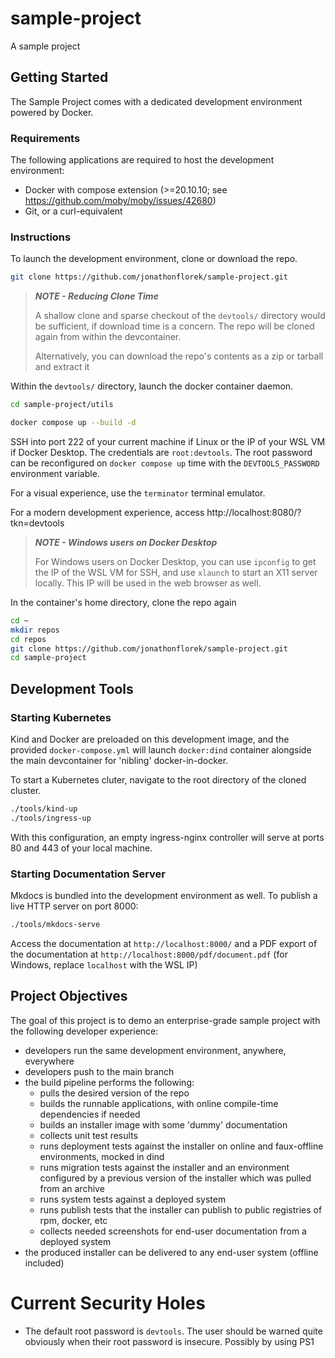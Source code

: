# sample-project
A sample project

## Getting Started
The Sample Project comes with a dedicated development environment powered by Docker.

### Requirements

The following applications are required to host the development environment:
- Docker with compose extension (>=20.10.10; see https://github.com/moby/moby/issues/42680)
- Git, or a curl-equivalent

### Instructions

To launch the development environment, clone or download the repo. 

```sh
git clone https://github.com/jonathonflorek/sample-project.git
```

> **_NOTE - Reducing Clone Time_**
> 
> A shallow clone and sparse checkout of the `devtools/` directory would be sufficient, if download time is a concern. The repo will be cloned again from within the devcontainer.
> 
> Alternatively, you can download the repo's contents as a zip or tarball and extract it

Within the `devtools/` directory, launch the docker container daemon.

```sh
cd sample-project/utils
```

```sh
docker compose up --build -d
```

SSH into port 222 of your current machine if Linux or the IP of your WSL VM if Docker Desktop. The credentials are `root:devtools`.
The root password can be reconfigured on `docker compose up` time with the `DEVTOOLS_PASSWORD` environment variable.

For a visual experience, use the `terminator` terminal emulator.

For a modern development experience, access http://localhost:8080/?tkn=devtools

> **_NOTE - Windows users on Docker Desktop_**
> 
> For Windows users on Docker Desktop, you can use `ipconfig` to get the IP of the WSL VM for SSH, and use `xlaunch` to start an X11 server locally.
> This IP will be used in the web browser as well.

In the container's home directory, clone the repo again

```sh
cd ~
mkdir repos
cd repos
git clone https://github.com/jonathonflorek/sample-project.git
cd sample-project
```

## Development Tools

### Starting Kubernetes

Kind and Docker are preloaded on this development image, and the provided `docker-compose.yml` will launch `docker:dind` container alongside the main devcontainer for 'nibling' docker-in-docker.

To start a Kubernetes cluter, navigate to the root directory of the cloned cluster.

```sh
./tools/kind-up
./tools/ingress-up
```

With this configuration, an empty ingress-nginx controller will serve at ports 80 and 443 of your local machine.

### Starting Documentation Server

Mkdocs is bundled into the development environment as well. To publish a live HTTP server on port 8000:

```sh
./tools/mkdocs-serve
```

Access the documentation at `http://localhost:8000/` and a PDF export of the documentation at `http://localhost:8000/pdf/document.pdf` (for Windows, replace `localhost` with the WSL IP)

## Project Objectives

The goal of this project is to demo an enterprise-grade sample project with the following developer experience:

- developers run the same development environment, anywhere, everywhere
- developers push to the main branch
- the build pipeline performs the following:
  - pulls the desired version of the repo
  - builds the runnable applications, with online compile-time dependencies if needed
  - builds an installer image with some 'dummy' documentation
  - collects unit test results
  - runs deployment tests against the installer on online and faux-offline environments, mocked in dind
  - runs migration tests against the installer and an environment configured by a previous version of the installer which was pulled from an archive 
  - runs system tests against a deployed system
  - runs publish tests that the installer can publish to public registries of rpm, docker, etc
  - collects needed screenshots for end-user documentation from a deployed system
- the produced installer can be delivered to any end-user system (offline included)

# Current Security Holes

- The default root password is `devtools`. The user should be warned quite obviously when their root password is insecure. Possibly by using PS1
